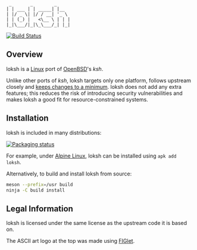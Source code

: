```
 _       _        _
| | ___ | | _____| |__
| |/ _ \| |/ / __| '_ \
| | (_) |   <\__ \ | | |
|_|\___/|_|\_\___/_| |_|
```

[![Build Status](https://travis-ci.org/dimkr/loksh.svg?branch=master)](https://travis-ci.org/dimkr/loksh)

## Overview

loksh is a [Linux](https://www.kernel.org/) port of [OpenBSD](http://www.openbsd.org/)'s *ksh*.

Unlike other ports of *ksh*, loksh targets only one platform, follows upstream closely and [keeps changes to a minimum](https://github.com/dimkr/loksh/compare/upstream%2Fmaster...master). loksh does not add any extra features; this reduces the risk of introducing security vulnerabilities and makes loksh a good fit for resource-constrained systems.

## Installation

loksh is included in many distributions:

[![Packaging status](https://repology.org/badge/vertical-allrepos/loksh.svg?minversion=6.7.5&header=)](https://repology.org/project/loksh/versions)

For example, under [Alpine Linux](https://alpinelinux.org/), loksh can be installed using `apk add loksh`.

Alternatively, to build and install loksh from source:

```bash
meson --prefix=/usr build
ninja -C build install
```

## Legal Information

loksh is licensed under the same license as the upstream code it is based on.

The ASCII art logo at the top was made using [FIGlet](http://www.figlet.org/).
